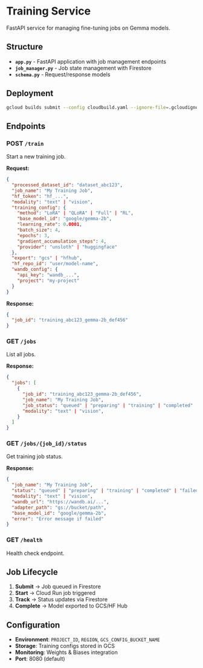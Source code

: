 # Training Service

FastAPI service for managing fine-tuning jobs on Gemma models.

## Structure

- **`app.py`** - FastAPI application with job management endpoints
- **`job_manager.py`** - Job state management with Firestore
- **`schema.py`** - Request/response models

## Deployment

```bash
gcloud builds submit --config cloudbuild.yaml --ignore-file=.gcloudignore
```

## Endpoints

### POST `/train`

Start a new training job.

**Request:**

```json
{
  "processed_dataset_id": "dataset_abc123",
  "job_name": "My Training Job",
  "hf_token": "hf_...",
  "modality": "text" | "vision",
  "training_config": {
    "method": "LoRA" | "QLoRA" | "Full" | "RL",
    "base_model_id": "google/gemma-2b",
    "learning_rate": 0.0001,
    "batch_size": 4,
    "epochs": 3,
    "gradient_accumulation_steps": 4,
    "provider": "unsloth" | "huggingface"
  },
  "export": "gcs" | "hfhub",
  "hf_repo_id": "user/model-name",
  "wandb_config": {
    "api_key": "wandb_...",
    "project": "my-project"
  }
}
```

**Response:**

```json
{
  "job_id": "training_abc123_gemma-2b_def456"
}
```

### GET `/jobs`

List all jobs.

**Response:**

```json
{
  "jobs": [
    {
      "job_id": "training_abc123_gemma-2b_def456",
      "job_name": "My Training Job",
      "job_status": "queued" | "preparing" | "training" | "completed" | "failed" | "unknown",
      "modality": "text" | "vision",
    }
  ]
}
```

### GET `/jobs/{job_id}/status`

Get training job status.

**Response:**

```json
{
  "job_name": "My Training Job",
  "status": "queued" | "preparing" | "training" | "completed" | "failed",
  "modality": "text" | "vision",
  "wandb_url": "https://wandb.ai/...",
  "adapter_path": "gs://bucket/path",
  "base_model_id": "google/gemma-2b",
  "error": "Error message if failed"
}
```

### GET `/health`

Health check endpoint.

## Job Lifecycle

1. **Submit** → Job queued in Firestore
2. **Start** → Cloud Run job triggered
3. **Track** → Status updates via Firestore
4. **Complete** → Model exported to GCS/HF Hub

## Configuration

- **Environment**: `PROJECT_ID`, `REGION`, `GCS_CONFIG_BUCKET_NAME`
- **Storage**: Training configs stored in GCS
- **Monitoring**: Weights & Biases integration
- **Port**: 8080 (default)
